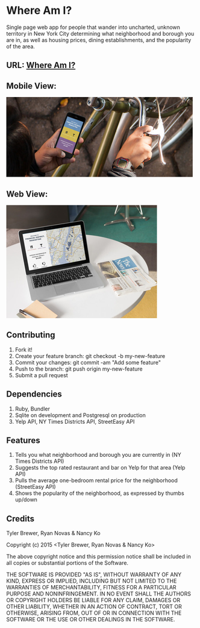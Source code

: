 Where Am I?
========


Single page web app for people that wander into uncharted, unknown territory in New York City determining what neighborhood and borough you are in, as well as housing prices, dining establishments, and the popularity of the area.  

## URL: [Where Am I?](https://radiant-island-2039.herokuapp.com)

## Mobile View: 
![Mobile View](app/assets/images/updated_mobile.jpg)
## Web View: 
![Web View](app/assets/images/web-coffee.jpg)

## Contributing

1. Fork it!
2. Create your feature branch: git checkout -b my-new-feature
3. Commit your changes: git commit -am "Add some feature"
4. Push to the branch: git push origin my-new-feature 
3. Submit a pull request


## Dependencies

1. Ruby, Bundler
2. Sqlite on development and Postgresql on production
3. Yelp API, NY Times Districts API, StreetEasy API
 



## Features

1. Tells you what neighborhood and borough you are currently in (NY Times Districts API)
2. Suggests the top rated restaurant and bar on Yelp for that area (Yelp API)
3. Pulls the average one-bedroom rental price for the neighborhood (StreetEasy API)
4. Shows the popularity of the neighborhood, as expressed by thumbs up/down 

## Credits

Tyler Brewer, Ryan Novas & Nancy Ko

Copyright (c) 2015 <Tyler Brewer, Ryan Novas & Nancy Ko>

The above copyright notice and this permission notice shall be included in all copies or substantial portions of the Software.

THE SOFTWARE IS PROVIDED "AS IS", WITHOUT WARRANTY OF ANY KIND, EXPRESS OR IMPLIED, INCLUDING BUT NOT LIMITED TO THE WARRANTIES OF MERCHANTABILITY, FITNESS FOR A PARTICULAR PURPOSE AND NONINFRINGEMENT. IN NO EVENT SHALL THE AUTHORS OR COPYRIGHT HOLDERS BE LIABLE FOR ANY CLAIM, DAMAGES OR OTHER LIABILITY, WHETHER IN AN ACTION OF CONTRACT, TORT OR OTHERWISE, ARISING FROM, OUT OF OR IN CONNECTION WITH THE SOFTWARE OR THE USE OR OTHER DEALINGS IN THE SOFTWARE.
